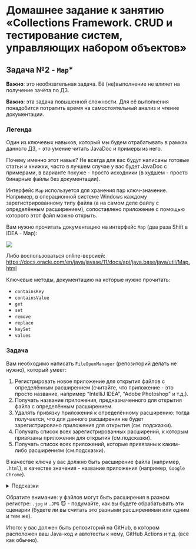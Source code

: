 # Домашнее задание к занятию «Collections Framework. CRUD и тестирование систем, управляющих набором объектов»

## Задача №2 - `Map`*

**Важно**: это необязательная задача. Её (не)выполнение не влияет на получение зачёта по ДЗ.

**Важно**: эта задача повышенной сложности. Для её выполнения понадобится потратить время на самостоятельный анализ и чтение документации.

### Легенда

Один из ключевых навыков, который мы будем отрабатывать в рамках данного ДЗ, - это умение читать JavaDoc и примеры из него.

Почему именно этот навык? Не всегда для вас будут написаны готовые статьи и книжки, часто в лучшем случае у вас будет JavaDoc с примерами, в варианте похуже - просто исходники (в худшем - просто бинарные файлы без документации).

Интерфейс `Map` используется для хранения пар ключ-значение. Например, в операционной системе Windows каждому зарегистрированному типу файла (а на самом деле файлу с определённым расширением), сопоставлено приложение с помощью которого этот файл можно открыть.

Вам нужно прочитать документацию на интерфейс `Map` (два раза Shift в IDEA - Map):

![](pic/idea.png)

Либо воспользоваться online-версией: https://docs.oracle.com/en/java/javase/11/docs/api/java.base/java/util/Map.html

Ключевые методы, документацию на которые нужно прочитать:
* `containsKey`
* `containsValue`
* `get`
* `set`
* `remove`
* `replace`
* `keySet`
* `values`

### Задача

Вам необходимо написать `FileOpenManager` (репозиторий делать не нужно), который умеет:
1. Регистрировать новое приложение для открытия файлов с определённым расширением (считайте, что приложение - это просто название, например "IntelliJ IDEA", "Adobe Photoshop" и т.д.).
1. Получать название приложения, предназначенного для открытия файла с определённым расширением.
1. Удалять привязку приложения к определённому расширению: тогда получается, что для данного расширения не будет зарегистрировано приложения для открытия (см. подсказки).
1. Получать список всех зарегистрированных расширений, к которым привязаны приложения для открытия (см.подсказки).
1. Получать список всех приложений, которые привязаны к каким-либо расширениям (см.подсказки).

В качестве ключа у вас должно быть расширение файла (например, `.html`), в качестве значения - название приложения (например, `Google Chrome`).

<details>
  <summary>Подсказки</summary>
  
  1. Удаление привязки можно реализовать через удаление ключа.
  1. `Set` можно превратить в список (или в список положить `Set`), затем отсортировать по алфавиту.
  1. Удалить дубликаты из списка можно, "превратив" список в `Set` (это не всегда эффективно, но для нашей задачи вполне сгодится).
</details>

Обратите внимание: у файлов могут быть расширения в разном регистре: `.jpg` и `.JPG` 😈 - подумайте, как вы будете обрабатывать эти сценарии (будете ли вы считать это разными расширениями или одним и тем же).

Итого: у вас должен быть репозиторий на GitHub, в котором расположен ваш Java-код и автотесты к нему, GitHub Actions и т.д. (всё как обычно).
